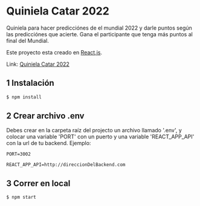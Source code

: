 # Quiniela Catar 2022

Quiniela para hacer predicciónes de el mundial 2022 y darle puntos según las predicciónes que acierte. Gana el participante que tenga más puntos al final del Mundial.

Este proyecto esta creado en [React.js](https://es.reactjs.org/).

Link: [Quiniela Catar 2022](https://flourishing-hummingbird-631a19.netlify.app/)

## 1 Instalación

```bash
$ npm install
```

## 2 Crear archivo .env

Debes crear en la carpeta raíz del projecto un archivo llamado '.env', y colocar una variable 'PORT' con un puerto y una variable 'REACT_APP_API' con la url de tu backend. Ejemplo:

`PORT=3002`

`REACT_APP_API=http://direccionDelBackend.com`

## 3 Correr en local

```bash
$ npm start
```
